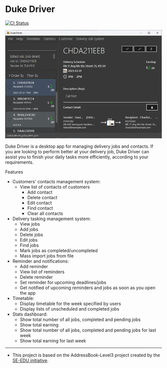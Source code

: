 # Duke Driver

[![CI Status](https://github.com/AY2223S2-CS2103-F11-2/tp/workflows/Java%20CI/badge.svg)](https://github.com/AY2223S2-CS2103-F11-2/tp/actions)

![Ui](docs/images/Ui.png)

Duke Driver is a desktop app for managing delivery jobs and contacts. If you are looking to perform better at your delivery job, Duke Driver can assist you to finish your daily tasks more efficiently, according to your requirements.

Features
* Customers' contacts management system:
  - View list of contacts of customers
    - Add contact
    - Delete contact
    - Edit contact
    - Find contact
    - Clear all contacts
* Delivery tasking management system:
    - View jobs
    - Add jobs
    - Delete jobs
    - Edit jobs
    - Find jobs
    - Mark jobs as completed/uncompleted
    - Mass import jobs from file
* Reminder and notifications:
    - Add reminder
    - View list of reminders
    - Delete reminder
    - Set reminder for upcoming deadlines/jobs
    - Get notified of upcoming reminders and jobs as soon as you open the app
* Timetable:
    - Display timetable for the week specified by users
    - Display lists of unscheduled and completed jobs
* Stats dashboard:
    - Show total number of all jobs, completed and pending jobs
    - Show total earning
    - Show total number of all jobs, completed and pending jobs for last week
    - Show total earning for last week

------------------------------------------------------------------------------------------------------------------------------------------------------------------------
* This project is based on the AddressBook-Level3 project created by the [SE-EDU initiative](https://se-education.org).

